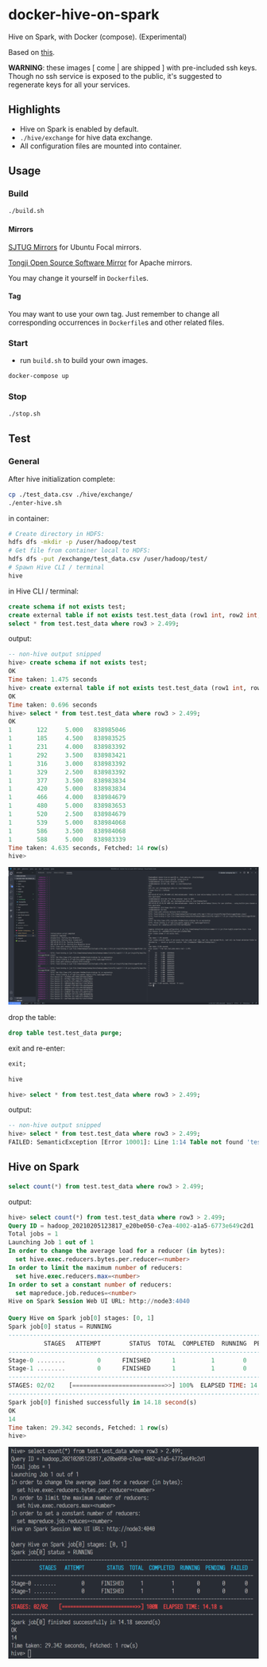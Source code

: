 # docker-hive-on-spark

Hive on Spark, with Docker (compose). (Experimental)

Based on [this](https://github.com/sciencepal/dockers/).

**WARNING**: these images [ come | are shipped ] with pre-included ssh keys. Though no ssh service is exposed to the public, it's suggested to regenerate keys for all your services.

## Highlights

* Hive on Spark is enabled by default.
* `./hive/exchange` for hive data exchange.
* All configuration files are mounted into container.

## Usage

### Build

```bash
./build.sh
```

#### Mirrors

[SJTUG Mirrors](https://mirrors.sjtug.sjtu.edu.cn/) for Ubuntu Focal mirrors.

[Tongji Open Source Software Mirror](https://mirrors.tongji.edu.cn/) for Apache mirrors.

You may change it yourself in `Dockerfile`s.

#### Tag

You may want to use your own tag. Just remember to change all corresponding occurrences in `Dockerfile`s and other related files.

### Start

* run `build.sh` to build your own images.

```bash
docker-compose up
```

### Stop

```bash
./stop.sh
```

## Test

### General

After hive initialization complete:

```bash
cp ./test_data.csv ./hive/exchange/
./enter-hive.sh
```

in container:

```bash
# Create directory in HDFS:
hdfs dfs -mkdir -p /user/hadoop/test
# Get file from container local to HDFS:
hdfs dfs -put /exchange/test_data.csv /user/hadoop/test/
# Spawn Hive CLI / terminal
hive
```

in Hive CLI / terminal:

```sql
create schema if not exists test;
create external table if not exists test.test_data (row1 int, row2 int, row3 decimal(10,3), row4 int) row format delimited fields terminated by ',' stored as textfile location 'hdfs://nodemaster:9000/user/hadoop/test/';
select * from test.test_data where row3 > 2.499;
```

output:

```sql
-- non-hive output snipped
hive> create schema if not exists test;
OK
Time taken: 1.475 seconds
hive> create external table if not exists test.test_data (row1 int, row2 int, row3 decimal(10,3), row4 int) row format delimited fields terminated by ',' stored as textfile location 'hdfs://nodemaster:9000/user/hadoop/test/';
OK
Time taken: 0.696 seconds
hive> select * from test.test_data where row3 > 2.499;
OK
1       122     5.000   838985046
1       185     4.500   838983525
1       231     4.000   838983392
1       292     3.500   838983421
1       316     3.000   838983392
1       329     2.500   838983392
1       377     3.500   838983834
1       420     5.000   838983834
1       466     4.000   838984679
1       480     5.000   838983653
1       520     2.500   838984679
1       539     5.000   838984068
1       586     3.500   838984068
1       588     5.000   838983339
Time taken: 4.635 seconds, Fetched: 14 row(s)
hive>
```

![](./doc/img/test.png)

drop the table:

```sql
drop table test.test_data purge;
```

exit and re-enter:

```sql
exit;
```

```bash
hive
```

```sql
hive> select * from test.test_data where row3 > 2.499;
```

output:

```sql
-- non-hive output snipped
hive> select * from test.test_data where row3 > 2.499;
FAILED: SemanticException [Error 10001]: Line 1:14 Table not found 'test_data'
```

## Hive on Spark

```sql
select count(*) from test.test_data where row3 > 2.499;
```

output:

```sql
hive> select count(*) from test.test_data where row3 > 2.499;
Query ID = hadoop_20210205123817_e20be050-c7ea-4002-a1a5-6773e649c2d1
Total jobs = 1
Launching Job 1 out of 1
In order to change the average load for a reducer (in bytes):
  set hive.exec.reducers.bytes.per.reducer=<number>
In order to limit the maximum number of reducers:
  set hive.exec.reducers.max=<number>
In order to set a constant number of reducers:
  set mapreduce.job.reduces=<number>
Hive on Spark Session Web UI URL: http://node3:4040

Query Hive on Spark job[0] stages: [0, 1]
Spark job[0] status = RUNNING
--------------------------------------------------------------------------------------
          STAGES   ATTEMPT        STATUS  TOTAL  COMPLETED  RUNNING  PENDING  FAILED  
--------------------------------------------------------------------------------------
Stage-0 ........         0      FINISHED      1          1        0        0       0  
Stage-1 ........         0      FINISHED      1          1        0        0       0  
--------------------------------------------------------------------------------------
STAGES: 02/02    [==========================>>] 100%  ELAPSED TIME: 14.18 s    
--------------------------------------------------------------------------------------
Spark job[0] finished successfully in 14.18 second(s)
OK
14
Time taken: 29.342 seconds, Fetched: 1 row(s)
hive> 
```

![](./doc/img/hive-on-spark.png)